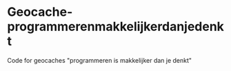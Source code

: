# Geocache-programmerenmakkelijkerdanjedenkt
Code for geocaches "programmeren is makkelijker dan je denkt"
